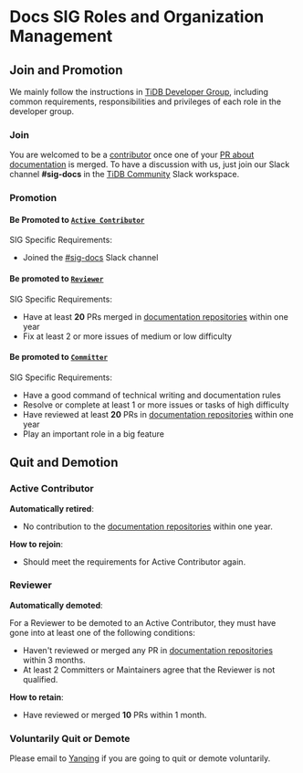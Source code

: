 # Docs SIG Roles and Organization Management

<!--
Outline the organism specific to this SIG, as well as those that differ from [SIG Governance](sig-governance.md)
-->

## Join and Promotion

We mainly follow the instructions in [TiDB Developer Group](../../architecture/README.md#tidb-developer-group), including common requirements, responsibilities and privileges of each role in the developer group.

### Join

You are welcomed to be a [contributor](../../architecture/README.md#contributor) once one of your [PR about documentation](https://github.com/pingcap/docs/blob/master/CONTRIBUTING.md) is merged. To have a discussion with us, just join our Slack channel **#sig-docs** in the [TiDB Community](https://pingcap.com/tidbslack) Slack workspace.

### Promotion

#### Be Promoted to [`Active Contributor`](../../architecture/README.md#active-contributor)

SIG Specific Requirements:

* Joined the [#sig-docs](https://tidbcommunity.slack.com/messages/sig-docs) Slack channel

#### Be promoted to [`Reviewer`](../../architecture/README.md#reviewer)

SIG Specific Requirements:

* Have at least **20** PRs merged in [documentation repositories](./README.md#code-locations) within one year
* Fix at least 2 or more issues of medium or low difficulty

#### Be promoted to [`Committer`](../../architecture/README.md#committer)

SIG Specific Requirements:

* Have a good command of technical writing and documentation rules
* Resolve or complete at least 1 or more issues or tasks of high difficulty
* Have reviewed at least **20** PRs in [documentation repositories](./README.md#code-locations) within one year
* Play an important role in a big feature

## Quit and Demotion

### Active Contributor

**Automatically retired**:

* No contribution to the [documentation repositories](./README.md#code-locations) within one year.

**How to rejoin**:

* Should meet the requirements for Active Contributor again.

### Reviewer

**Automatically demoted**:

For a Reviewer to be demoted to an Active Contributor, they must have gone into at least one of the following conditions:

* Haven't reviewed or merged any PR in [documentation repositories](./README.md#code-locations) within 3 months.
* At least 2 Committers or Maintainers agree that the Reviewer is not qualified.

<!-- * Haven't appeared in the SIG meeting without any reason for 3 times continuously. -->

**How to retain**:

* Have reviewed or merged **10** PRs within 1 month.

### Voluntarily Quit or Demote

Please email to [Yanqing](mailto:zhangyanqing@pingcap.com) if you are going to quit or demote voluntarily.